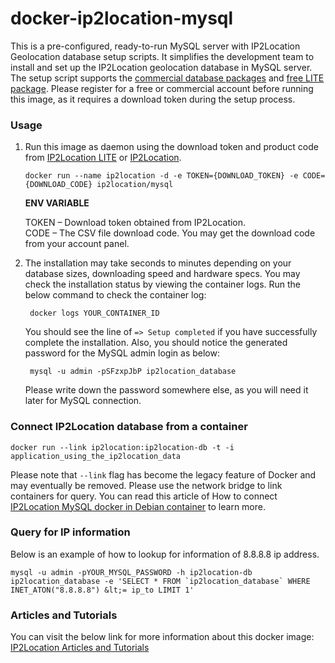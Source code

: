 docker-ip2location-mysql
========================

This is a pre-configured, ready-to-run MySQL server with IP2Location Geolocation database setup scripts. It simplifies the development team to install and set up the IP2Location geolocation database in MySQL server. The setup script supports the [commercial database packages](https://www.ip2location.com) and [free LITE package](https://lite.ip2location.com). Please register for a free or commercial account before running this image, as it requires a download token during the setup process.

### Usage

1. Run this image as daemon using the download token and product code from [IP2Location LITE](https://lite.ip2location.com) or [IP2Location](https://www.ip2location.com).

       docker run --name ip2location -d -e TOKEN={DOWNLOAD_TOKEN} -e CODE={DOWNLOAD_CODE} ip2location/mysql

    **ENV VARIABLE**

    TOKEN – Download token obtained from IP2Location.  
    CODE – The CSV file download code. You may get the download code from your account panel.

2. The installation may take seconds to minutes depending on your database sizes, downloading speed and hardware specs. You may check the installation status by viewing the container logs. Run the below command to check the container log:

        docker logs YOUR_CONTAINER_ID

    You should see the line of `=> Setup completed` if you have successfully complete the installation. Also, you should notice the generated password for the MySQL admin login as below:
	
	    mysql -u admin -pSFzxpJbP ip2location_database
		
	Please write down the password somewhere else, as you will need it later for MySQL connection.

### Connect IP2Location database from a container
	
    docker run --link ip2location:ip2location-db -t -i application_using_the_ip2location_data
	
Please note that `--link` flag has become the legacy feature of Docker and may eventually be removed. Please use the network bridge to link containers for query. You can read this article of How to connect [IP2Location MySQL docker in Debian container](https://blog.ip2location.com/knowledge-base/how-to-connect-ip2location-mysql-docker-in-debian-container/) to learn more.

### Query for IP information

Below is an example of how to lookup for information of 8.8.8.8 ip address.

    mysql -u admin -pYOUR_MYSQL_PASSWORD -h ip2location-db ip2location_database -e 'SELECT * FROM `ip2location_database` WHERE INET_ATON("8.8.8.8") &lt;= ip_to LIMIT 1'

### Articles and Tutorials

You can visit the below link for more information about this docker image:
[IP2Location Articles and Tutorials](https://blog.ip2location.com)
